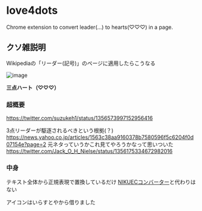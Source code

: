 # love4dots
Chrome extension to convert leader(…) to hearts(♡♡♡) in a page.

## クソ雑説明
Wikipediaの「リーダー(記号)」のページに適用したらこうなる

![image](https://user-images.githubusercontent.com/49985092/106602668-c9d19a00-6509-11eb-8fc8-8d0c028854a0.png)


**三点ハート（♡♡♡）**

### 超概要
https://twitter.com/suzukeh1/status/1356573997152956416

3点リーダーが駆逐されるべきという根拠(？)
https://news.yahoo.co.jp/articles/1563c38aa9160378b7580596f5c6204f0d07154e?page=2
元ネタっていうかこれ見てやろうかなって思いついた
https://twitter.com/Jack_O_H_Nielse/status/1356175334672982016

### 中身
テキスト全体から正規表現で置換しているだけ
[NIKUECコンバーター](https://github.com/Suzukeh/NIKUEC-Converter)と代わりはない

アイコンはいらすとやから借りました
